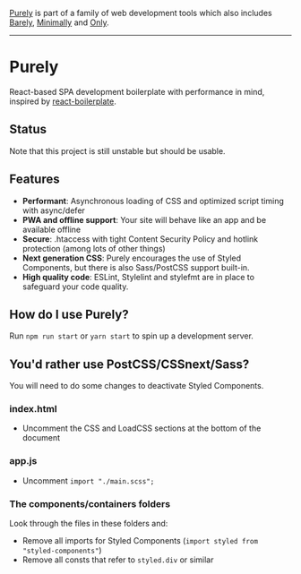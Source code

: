 [Purely](https://github.com/mikaelvesavuori/purely) is part of a family of web development tools which also includes [Barely](https://github.com/mikaelvesavuori/barely), [Minimally](https://github.com/mikaelvesavuori/minimally) and [Only](https://github.com/beingstudio/only).

---
# Purely
React-based SPA development boilerplate with performance in mind, inspired by [react-boilerplate](https://github.com/react-boilerplate/react-boilerplate).

## Status
Note that this project is still unstable but should be usable.

## Features
- **Performant**: Asynchronous loading of CSS and optimized script timing with async/defer
- **PWA and offline support**: Your site will behave like an app and be available offline
- **Secure**: .htaccess with tight Content Security Policy and hotlink protection (among lots of other things)
- **Next generation CSS**: Purely encourages the use of Styled Components, but there is also Sass/PostCSS support built-in.
- **High quality code**: ESLint, Stylelint and stylefmt are in place to safeguard your code quality.

## How do I use Purely?
Run `npm run start` or `yarn start` to spin up a development server.

## You'd rather use PostCSS/CSSnext/Sass?
You will need to do some changes to deactivate Styled Components.

### index.html
- Uncomment the CSS and LoadCSS sections at the bottom of the document

### app.js
- Uncomment `import "./main.scss";`

### The components/containers folders
Look through the files in these folders and:
- Remove all imports for Styled Components (`import styled from "styled-components"`)
- Remove all consts that refer to `styled.div` or similar
